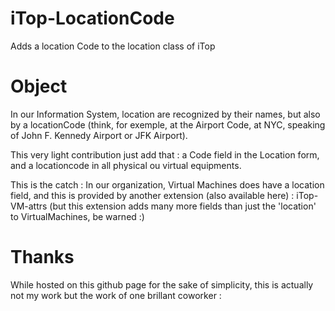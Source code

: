 # iTop-LocationCode
Adds a location Code to the location class of iTop

# Object

In our Information System, location are recognized by their names, but also by a locationCode (think, for exemple, at the Airport Code, at NYC, speaking of John F. Kennedy Airport or JFK Airport).

This very light contribution just add that : a Code field in the Location form, and a locationcode in all physical ou virtual equipments.

This is the catch : In our organization, Virtual Machines does have a location field, and this is provided by another extension (also available here) : iTop-VM-attrs (but this extension adds many more fields than just the 'location' to VirtualMachines, be warned :)

# Thanks

While hosted on this github page for the sake of simplicity, this is actually not my work but the work of one brillant coworker :
